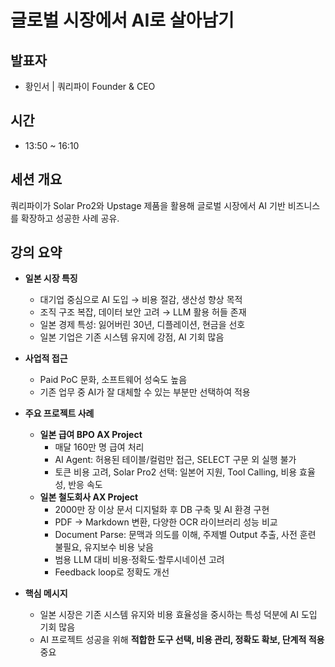 # 글로벌 시장에서 AI로 살아남기

## 발표자
- 황인서 | 쿼리파이 Founder & CEO

## 시간
- 13:50 ~ 16:10

## 세션 개요
쿼리파이가 Solar Pro2와 Upstage 제품을 활용해 글로벌 시장에서 AI 기반 비즈니스를 확장하고 성공한 사례 공유.

## 강의 요약
- **일본 시장 특징**
  - 대기업 중심으로 AI 도입 → 비용 절감, 생산성 향상 목적  
  - 조직 구조 복잡, 데이터 보안 고려 → LLM 활용 허들 존재  
  - 일본 경제 특성: 잃어버린 30년, 디플레이션, 현금을 선호  
  - 일본 기업은 기존 시스템 유지에 강점, AI 기회 많음

- **사업적 접근**
  - Paid PoC 문화, 소프트웨어 성숙도 높음  
  - 기존 업무 중 AI가 잘 대체할 수 있는 부분만 선택하여 적용  

- **주요 프로젝트 사례**
  - **일본 급여 BPO AX Project**
    - 매달 160만 명 급여 처리
    - AI Agent: 허용된 테이블/컬럼만 접근, SELECT 구문 외 실행 불가  
    - 토큰 비용 고려, Solar Pro2 선택: 일본어 지원, Tool Calling, 비용 효율성, 반응 속도  
  - **일본 철도회사 AX Project**
    - 2000만 장 이상 문서 디지털화 후 DB 구축 및 AI 환경 구현
    - PDF → Markdown 변환, 다양한 OCR 라이브러리 성능 비교
    - Document Parse: 문맥과 의도를 이해, 주제별 Output 추출, 사전 훈련 불필요, 유지보수 비용 낮음
    - 범용 LLM 대비 비용·정확도·할루시네이션 고려  
    - Feedback loop로 정확도 개선

- **핵심 메시지**
  - 일본 시장은 기존 시스템 유지와 비용 효율성을 중시하는 특성 덕분에 AI 도입 기회 많음  
  - AI 프로젝트 성공을 위해 **적합한 도구 선택, 비용 관리, 정확도 확보, 단계적 적용** 중요
